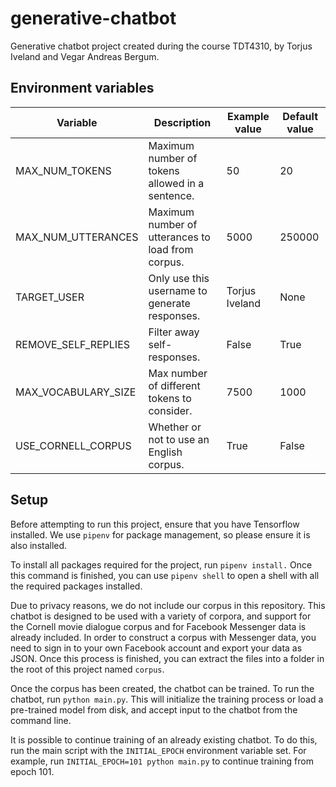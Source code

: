 # generative-chatbot

Generative chatbot project created during the course TDT4310,
by Torjus Iveland and Vegar Andreas Bergum.

## Environment variables

| Variable            | Description                                       | Example value  | Default value |
|---------------------|---------------------------------------------------|----------------|---------------|
| MAX_NUM_TOKENS      | Maximum number of tokens allowed in a sentence.   | 50             | 20            |
| MAX_NUM_UTTERANCES  | Maximum number of utterances to load from corpus. | 5000           | 250000        |
| TARGET_USER         | Only use this username to generate responses.     | Torjus Iveland | None          |
| REMOVE_SELF_REPLIES | Filter away self-responses.                       | False          | True          |
| MAX_VOCABULARY_SIZE | Max number of different tokens to consider.       | 7500           | 1000          |
| USE_CORNELL_CORPUS  | Whether or not to use an English corpus.          | True           | False         |

## Setup

Before attempting to run this project, ensure that you have Tensorflow installed. We use `pipenv` for package
management, so please ensure it is also installed.

To install all packages required for the project, run `pipenv install.` Once this command is finished, you
can use `pipenv shell` to open a shell with all the required packages installed.

Due to privacy reasons, we do not include our corpus in this repository. This chatbot is designed to be used
with a variety of corpora, and support for the Cornell movie dialogue corpus and for Facebook Messenger data
is already included. In order to construct a corpus with Messenger data, you need to sign in to your own
Facebook account and export your data as JSON. Once this process is finished, you can extract the files into
a folder in the root of this project named `corpus`.

Once the corpus has been created, the chatbot can be trained. To run the chatbot, run `python main.py`. This
will initialize the training process or load a pre-trained model from disk, and accept input to the chatbot
from the command line.

It is possible to continue training of an already existing chatbot. To do this, run the main script with the
`INITIAL_EPOCH` environment variable set. For example, run `INITIAL_EPOCH=101 python main.py` to continue
training from epoch 101.
